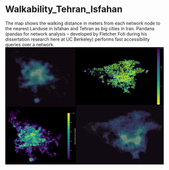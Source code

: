 # Walkability_Tehran_Isfahan

The map shows the walking distance in meters from each network node to the nearest Landuse in Isfahan and Tehran as big cities in Iran. Pandana (pandas for network analysis – developed by Fletcher Foti during his dissertation research here at UC Berkeley) performs fast accessibility queries over a network. 
![Screenshot](final.jpg)

